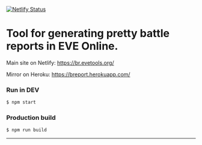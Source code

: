 [![Netlify Status](https://api.netlify.com/api/v1/badges/45603f3e-cb07-4d6d-a3e6-594c3de97b16/deploy-status)](https://app.netlify.com/sites/br-evetools-org/deploys)


# Tool for generating pretty battle reports in EVE Online.

Main site on Netlify: https://br.evetools.org/

Mirror on Heroku: https://breport.herokuapp.com/


### Run in DEV

```sh
$ npm start
```

### Production build

```sh
$ npm run build
```
---------------------------------
